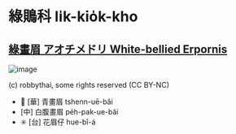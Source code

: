 # 綠鵙科 li̍k-kio̍k-kho

## [綠畫眉 アオチメドリ White-bellied Erpornis](https://ebird.org/species/whbyuh1)

![image](https://inaturalist-open-data.s3.amazonaws.com/photos/10090050/medium.jpeg)

(c) robbythai, some rights reserved (CC BY-NC)

- 🎯 [華] 青畫眉 tshenn-uē-bâi
- [中] 白腹畫眉 pe̍h-pak-ue-bâi
- ✳️ [台] 花眉仔 hue-bî-á
